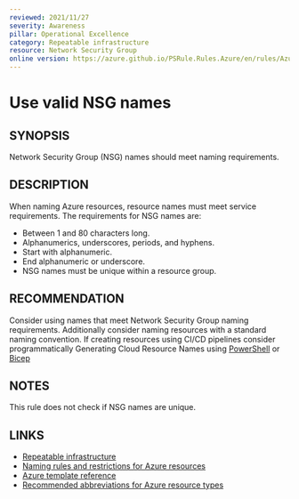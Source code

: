 ```yaml
---
reviewed: 2021/11/27
severity: Awareness
pillar: Operational Excellence
category: Repeatable infrastructure
resource: Network Security Group
online version: https://azure.github.io/PSRule.Rules.Azure/en/rules/Azure.NSG.Name/
---
```


# Use valid NSG names

## SYNOPSIS

Network Security Group (NSG) names should meet naming requirements.

## DESCRIPTION

When naming Azure resources, resource names must meet service requirements.
The requirements for NSG names are:

- Between 1 and 80 characters long.
- Alphanumerics, underscores, periods, and hyphens.
- Start with alphanumeric.
- End alphanumeric or underscore.
- NSG names must be unique within a resource group.

## RECOMMENDATION

Consider using names that meet Network Security Group naming requirements.
Additionally consider naming resources with a standard naming convention.
If creating resources using CI/CD pipelines consider programmatically Generating Cloud Resource Names using
[PowerShell](https://blog.tyang.org/2022/09/10/programmatically-generate-cloud-resource-names-part-1/) or
[Bicep](https://4bes.nl/2021/10/10/get-a-consistent-azure-naming-convention-with-bicep-modules/)

## NOTES

This rule does not check if NSG names are unique.

## LINKS

- [Repeatable infrastructure](https://docs.microsoft.com/azure/architecture/framework/devops/automation-infrastructure)
- [Naming rules and restrictions for Azure resources](https://docs.microsoft.com/azure/azure-resource-manager/management/resource-name-rules)
- [Azure template reference](https://docs.microsoft.com/azure/templates/microsoft.network/networksecuritygroups)
- [Recommended abbreviations for Azure resource types](https://docs.microsoft.com/azure/cloud-adoption-framework/ready/azure-best-practices/resource-abbreviations)
